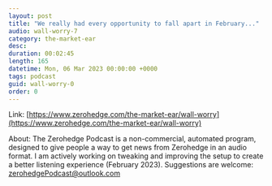 ```yaml
---
layout: post
title: "We really had every opportunity to fall apart in February..."
audio: wall-worry-7
category: the-market-ear
desc: 
duration: 00:02:45
length: 165
datetime: Mon, 06 Mar 2023 00:00:00 +0000
tags: podcast
guid: wall-worry-0
order: 0
---
```



Link: [https://www.zerohedge.com/the-market-ear/wall-worry](https://www.zerohedge.com/the-market-ear/wall-worry)

About: The Zerohedge Podcast is a non-commercial, automated program, designed to give people a way to get news from Zerohedge in an audio format.  I am actively working on tweaking and improving the setup to create a better listening experience (February 2023).  Suggestions are welcome: [zerohedgePodcast@outlook.com](mailto:zerohedgePodcast@outlook.com)